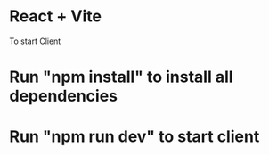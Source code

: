 # React + Vite

To start Client

# Run "npm install" to install all dependencies

# Run "npm run dev" to start client
